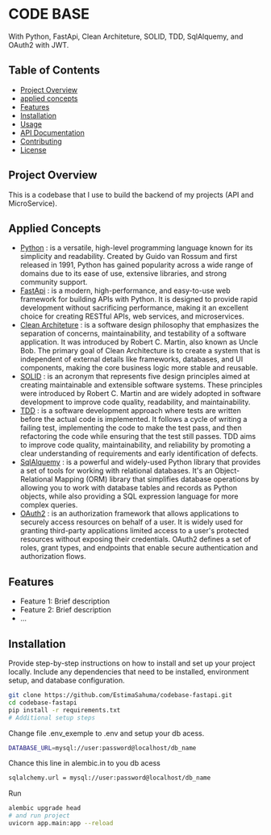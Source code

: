 # CODE BASE

With Python, FastApi, Clean Architeture, SOLID, TDD, SqlAlquemy, and OAuth2 with JWT.

## Table of Contents

- [Project Overview](#project-overview)
- [applied concepts](#applied-concepts)
- [Features](#features)
- [Installation](#installation)
- [Usage](#usage)
- [API Documentation](#api-documentation)
- [Contributing](#contributing)
- [License](#license)

## Project Overview

This is a codebase that I use to build the backend of my projects (API and MicroService).

## Applied Concepts

- [Python](https://www.python.org/) : is a versatile, high-level programming language known for its simplicity and readability. Created by Guido van Rossum and first released in 1991, Python has gained popularity across a wide range of domains due to its ease of use, extensive libraries, and strong community support.
- [FastApi](https://fastapi.tiangolo.com/) : is a modern, high-performance, and easy-to-use web framework for building APIs with Python. It is designed to provide rapid development without sacrificing performance, making it an excellent choice for creating RESTful APIs, web services, and microservices.
- [Clean Architeture](https://blog.cleancoder.com/uncle-bob/2012/08/13/the-clean-architecture.html) : is a software design philosophy that emphasizes the separation of concerns, maintainability, and testability of a software application. It was introduced by Robert C. Martin, also known as Uncle Bob. The primary goal of Clean Architecture is to create a system that is independent of external details like frameworks, databases, and UI components, making the core business logic more stable and reusable.
- [SOLID](https://realpython.com/courses/solid-principles-python/) : is an acronym that represents five design principles aimed at creating maintainable and extensible software systems. These principles were introduced by Robert C. Martin and are widely adopted in software development to improve code quality, readability, and maintainability.
- [TDD](https://realpython.com/tdd-python/) : is a software development approach where tests are written before the actual code is implemented. It follows a cycle of writing a failing test, implementing the code to make the test pass, and then refactoring the code while ensuring that the test still passes. TDD aims to improve code quality, maintainability, and reliability by promoting a clear understanding of requirements and early identification of defects.
- [SqlAlquemy](https://docs.sqlalchemy.org/en/20/) : is a powerful and widely-used Python library that provides a set of tools for working with relational databases. It's an Object-Relational Mapping (ORM) library that simplifies database operations by allowing you to work with database tables and records as Python objects, while also providing a SQL expression language for more complex queries.
- [OAuth2](https://datatracker.ietf.org/doc/html/rfc6750) : is an authorization framework that allows applications to securely access resources on behalf of a user. It is widely used for granting third-party applications limited access to a user's protected resources without exposing their credentials. OAuth2 defines a set of roles, grant types, and endpoints that enable secure authentication and authorization flows.

## Features

- Feature 1: Brief description
- Feature 2: Brief description
- ...

## Installation

Provide step-by-step instructions on how to install and set up your project locally. Include any dependencies that need to be installed, environment setup, and database configuration.

```bash
git clone https://github.com/EstimaSahuma/codebase-fastapi.git
cd codebase-fastapi
pip install -r requirements.txt
# Additional setup steps
```

Change file .env_exemple to .env and setup your db acess.
```bash
DATABASE_URL=mysql://user:password@localhost/db_name
```

Chance this line in alembic.in to you db acess
```bash
sqlalchemy.url = mysql://user:password@localhost/db_name
```

Run
```bash
alembic upgrade head
# and run project
uvicorn app.main:app --reload
```





